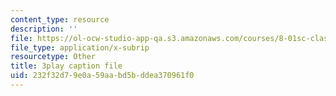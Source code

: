 ```yaml
---
content_type: resource
description: ''
file: https://ol-ocw-studio-app-qa.s3.amazonaws.com/courses/8-01sc-classical-mechanics-fall-2016/232f32d79e0a59aabd5bddea370961f0_uua2hbbp7h4.vtt
file_type: application/x-subrip
resourcetype: Other
title: 3play caption file
uid: 232f32d7-9e0a-59aa-bd5b-ddea370961f0
---
```

